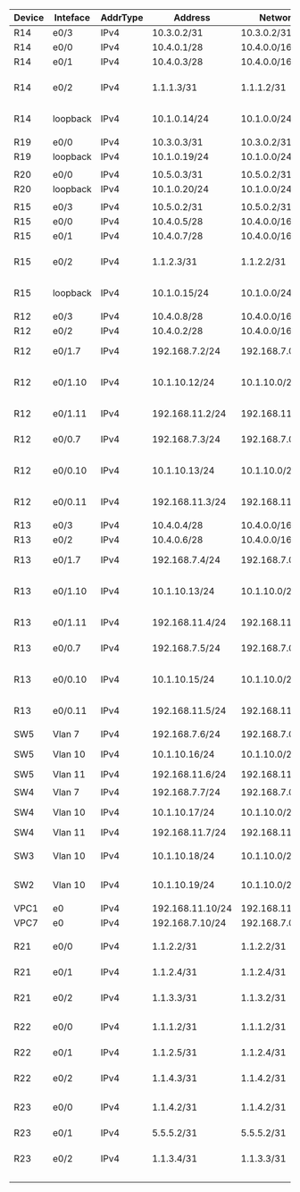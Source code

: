 | Device | Inteface | AddrType | Address          | Network         | Description                             |
| ------ | -------- | -------- | ---------------- | --------------- | --------------------------------------- |
| R14    | e0/3     | IPv4     | 10.3.0.2/31      | 10.3.0.2/31     | R14 to R19                              |
| R14    | e0/0     | IPv4     | 10.4.0.1/28      | 10.4.0.0/16     | R14 to R12                              |
| R14    | e0/1     | IPv4     | 10.4.0.3/28      | 10.4.0.0/16     | R14 to R13                              |
| R14    | e0/2     | IPv4     | 1.1.1.3/31       | 1.1.1.2/31      | R14 to R22(маленький провайдер)         |
| R14    | loopback | IPv4     | 10.1.0.14/24     | 10.1.0.0/24     | Loopback for  Management                |
|        |          |          |                  |                 |                                         |
| R19    | e0/0     | IPv4     | 10.3.0.3/31      | 10.3.0.2/31     | R19 to R14                              |
| R19    | loopback | IPv4     | 10.1.0.19/24     | 10.1.0.0/24     | loopback                                |
|        |          |          |                  |                 |                                         |
| R20    | e0/0     | IPv4     | 10.5.0.3/31      | 10.5.0.2/31     | R20 to R15                              |
| R20    | loopback | IPv4     | 10.1.0.20/24     | 10.1.0.0/24     | loopback                                |
|        |          |          |                  |                 |                                         |
| R15    | e0/3     | IPv4     | 10.5.0.2/31      | 10.5.0.2/31     | R14 to R19                              |
| R15    | e0/0     | IPv4     | 10.4.0.5/28      | 10.4.0.0/16     | R14 to R12                              |
| R15    | e0/1     | IPv4     | 10.4.0.7/28      | 10.4.0.0/16     | R14 to R13                              |
| R15    | e0/2     | IPv4     | 1.1.2.3/31       | 1.1.2.2/31      | R15 to R21(маленький провайдер)         |
| R15    | loopback | IPv4     | 10.1.0.15/24     | 10.1.0.0/24     | Loopback for  Management                |
|        |          |          |                  |                 |                                         |
| R12    | e0/3     | IPv4     | 10.4.0.8/28      | 10.4.0.0/16     | R12 to R15                              |
| R12    | e0/2     | IPv4     | 10.4.0.2/28      | 10.4.0.0/16     | R12 to R14                              |
| R12    | e0/1.7   | IPv4     | 192.168.7.2/24   | 192.168.7.0/24  | Sub for Vlan7 to SW5                    |
| R12    | e0/1.10  | IPv4     | 10.1.10.12/24    | 10.1.10.0/24    | Sub for Vlan10 (Management Vlan) to SW5 |
| R12    | e0/1.11  | IPv4     | 192.168.11.2/24  | 192.168.11.0/24 | Sub for Vlan11 to SW5                   |
| R12    | e0/0.7   | IPv4     | 192.168.7.3/24   | 192.168.7.0/24  | Sub for Vlan7 to SW4                    |
| R12    | e0/0.10  | IPv4     | 10.1.10.13/24    | 10.1.10.0/24    | Sub for Vlan10 (Management Vlan) to SW4 |
| R12    | e0/0.11  | IPv4     | 192.168.11.3/24  | 192.168.11.0/24 | Sub for Vlan11 to SW4                   |
|        |          |          |                  |                 |                                         |
| R13    | e0/3     | IPv4     | 10.4.0.4/28      | 10.4.0.0/16     | R13 to R15                              |
| R13    | e0/2     | IPv4     | 10.4.0.6/28      | 10.4.0.0/16     | R13 to R14                              |
| R13    | e0/1.7   | IPv4     | 192.168.7.4/24   | 192.168.7.0/24  | Sub for Vlan7 to SW4                    |
| R13    | e0/1.10  | IPv4     | 10.1.10.13/24    | 10.1.10.0/24    | Sub for Vlan10 (Management Vlan) to SW4 |
| R13    | e0/1.11  | IPv4     | 192.168.11.4/24  | 192.168.11.0/24 | Sub for Vlan11  to SW4                  |
| R13    | e0/0.7   | IPv4     | 192.168.7.5/24   | 192.168.7.0/24  | Sub for Vlan7 to SW5                    |
| R13    | e0/0.10  | IPv4     | 10.1.10.15/24    | 10.1.10.0/24    | Sub for Vlan10 (Management Vlan) to SW5 |
| R13    | e0/0.11  | IPv4     | 192.168.11.5/24  | 192.168.11.0/24 | Sub for Vlan11 to SW5                   |
|        |          |          |                  |                 |                                         |
| SW5    | Vlan 7   | IPv4     | 192.168.7.6/24   | 192.168.7.0/24  |                                         |
| SW5    | Vlan 10  | IPv4     | 10.1.10.16/24    | 10.1.10.0/24    | Management Vlan                         |
| SW5    | Vlan 11  | IPv4     | 192.168.11.6/24  | 192.168.11.0/24 |                                         |
|        |          |          |                  |                 |                                         |
| SW4    | Vlan 7   | IPv4     | 192.168.7.7/24   | 192.168.7.0/24  |                                         |
| SW4    | Vlan 10  | IPv4     | 10.1.10.17/24    | 10.1.10.0/24    | Management Vlan                         |
| SW4    | Vlan 11  | IPv4     | 192.168.11.7/24  | 192.168.11.0/24 |                                         |
|        |          |          |                  |                 |                                         |
| SW3    | Vlan 10  | IPv4     | 10.1.10.18/24    | 10.1.10.0/24    | Management Vlan                         |
|        |          |          |                  |                 |                                         |
| SW2    | Vlan 10  | IPv4     | 10.1.10.19/24    | 10.1.10.0/24    | Management Vlan                         |
|        |          |          |                  |                 |                                         |
| VPC1   | e0       | IPv4     | 192.168.11.10/24 | 192.168.11.0/24 |                                         |
| VPC7   | e0       | IPv4     | 192.168.7.10/24  | 192.168.7.0/24  |                                         |
|        |          |          |                  |                 |                                         |
| R21    | e0/0     | IPv4     | 1.1.2.2/31       | 1.1.2.2/31      | R21(AS301) to R15 (AS1001)              |
| R21    | e0/1     | IPv4     | 1.1.2.4/31       | 1.1.2.4/31      | R21(AS301) to R15 (AS101)               |
| R21    | e0/2     | IPv4     | 1.1.3.3/31       | 1.1.3.2/31      | R21 (AS301) to R24(AS520)               |
|        |          |          |                  |                 |                                         |
| R22    | e0/0     | IPv4     | 1.1.1.2/31       | 1.1.1.2/31      | R22 (AS101) to R14(AS1001)              |
| R22    | e0/1     | IPv4     | 1.1.2.5/31       | 1.1.2.4/31      | R22(AS101) to R21 (AS301)               |
| R22    | e0/2     | IPv4     | 1.1.4.3/31       | 1.1.4.2/31      | R22 (AS101) to R23(AS520)               |
|        |          |          |                  |                 |                                         |
| R23    | e0/0     | IPv4     | 1.1.4.2/31       | 1.1.4.2/31      | R22 (AS520) to R14(AS101)               |
| R23    | e0/1     | IPv4     | 5.5.5.2/31       | 5.5.5.2/31      | R22(AS520) to R25 (AS520)               |
| R23    | e0/2     | IPv4     | 1.1.3.4/31       | 1.1.3.3/31      | R24 (AS520) to R23(AS520)               |
|        |          |          |                  |                 |                                         |
|        |          |          |                  |                 |                                         |
|        |          |          |                  |                 |                                         |
